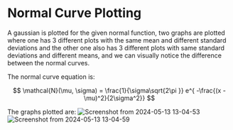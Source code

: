 # Normal Curve Plotting

A gaussian is plotted for the given normal function, two graphs are plotted where one has 3 different plots with the same mean and different standard
deviations and the other one also has 3 different plots with same standard deviations and different means, and we can visually notice the difference
between the normal curves.

The normal curve equation is:

$$ \mathcal{N}(\mu, \sigma) = \frac{1}{\sigma\sqrt{2\pi }} e^{ -\frac{(x - \mu)^2}{2\sigma^2}} $$

The graphs plotted are:
![Screenshot from 2024-05-13 13-04-53](https://github.com/gdeeeeyy/Buddi.ai/assets/73658032/0fd12a46-79ac-4e67-9e79-a9adb81c8eb7)
![Screenshot from 2024-05-13 13-04-59](https://github.com/gdeeeeyy/Buddi.ai/assets/73658032/ea1a0500-2a9a-4d79-afb8-48e7345307ab)

